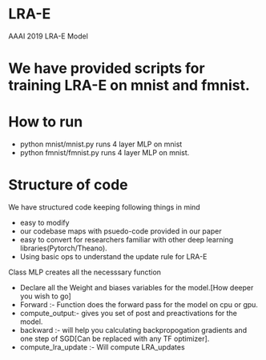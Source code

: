 # LRA-E
AAAI 2019 LRA-E Model

# We have provided scripts for training LRA-E on mnist and fmnist.

# How to run
* python mnist/mnist.py runs 4 layer MLP on mnist
* python fmnist/fmnist.py runs 4 layer MLP on mnist.

# Structure of code
We have structured code keeping following things in mind
* easy to modify
* our codebase maps with psuedo-code provided in our paper
* easy to convert for researchers familiar with other deep learning libraries(Pytorch/Theano).
* Using basic ops to understand the update rule for LRA-E 

Class MLP creates all the necesssary function
* Declare all the Weight and biases variables for the model.[How deeper you wish to go]
* Forward :- Function does the forward pass for the model on cpu or gpu.
* compute_output:- gives you set of post and preactivations for the model.
* backward :- will help you calculating backpropogation gradients and one step of SGD[Can be replaced with any TF optimizer].
* compute_lra_update :- Will compute LRA_updates 

